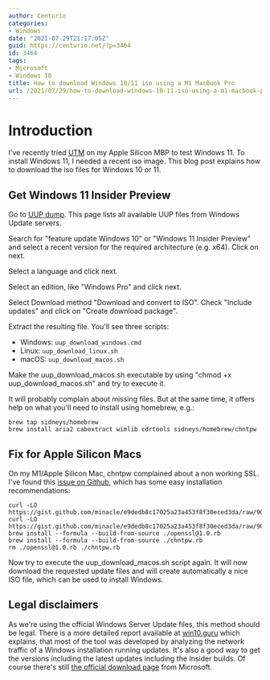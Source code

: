 ```yaml
---
author: Centurio
categories:
- Windows
date: "2021-07-29T21:17:05Z"
guid: https://centurio.net/?p=3464
id: 3464
tags:
- Microsoft
- Windows 10
title: How to download Windows 10/11 iso using a M1 MacBook Pro
url: /2021/07/29/how-to-download-windows-10-11-iso-using-a-m1-macbook-pro/
---
```

# Introduction
I've recently tried [UTM](https://mac.getutm.app) on my Apple Silicon MBP to test Windows 11. To install Windows 11, I needed a recent iso image. This blog post explains how to download the iso files for Windows 10 or 11.

## Get Windows 11 Insider Preview
Go to [UUP dump](https://uupdump.net). This page lists all available UUP files from Windows Update servers.

Search for  "feature update Windows 10" or  "Windows 11 Insider Preview" and select a recent version for the required architecture (e.g. x64). Click on next.

Select a language and click next.

Select an edition, like  "Windows Pro" and click next.

Select Download method  "Download and convert to ISO". Check  "Include updates" and click on  "Create download package".

Extract the resulting file. You'll see three scripts:

  * Windows: `uup_download_windows.cmd`
  * Linux: `uup_download_linux.sh`
  * macOS: `uup_download_macos.sh`

Make the uup\_download\_macos.sh executable by using  "chmod +x uup\_download\_macos.sh" and try to execute it.

It will probably complain about missing files. But at the same time, it offers help on what you'll need to install using homebrew, e.g.:

```
brew tap sidneys/homebrew
brew install aria2 cabextract wimlib cdrtools sidneys/homebrew/chntpw
```

## Fix for Apple Silicon Macs
On my M1/Apple Silicon Mac, chntpw complained about a non working SSL. I've found this [issue on Github](https://github.com/sidneys/homebrew-homebrew/issues/2), which has some easy installation recommendations:

```
curl -LO https://gist.github.com/minacle/e9dedb8c17025a23a453f8f30eced3da/raw/908b944b3fe2e9f348fbe8b8800daebd87b5966c/openssl@1.0.rb
curl -LO https://gist.github.com/minacle/e9dedb8c17025a23a453f8f30eced3da/raw/908b944b3fe2e9f348fbe8b8800daebd87b5966c/chntpw.rb
brew install --formula --build-from-source ./openssl@1.0.rb
brew install --formula --build-from-source ./chntpw.rb
rm ./openssl@1.0.rb ./chntpw.rb
```

Now try to execute the uup\_download\_macos.sh script again. It will now download the requested update files and will create automatically a nice ISO file, which can be used to install Windows.

## Legal disclaimers

As we're using the official Windows Server Update files, this method should be legal. There is a more detailed report available at [win10.guru](https://win10.guru/a-peek-inside-uup-dump/) which explains, that most of the tool was developed by analyzing the network traffic of a Windows installation running updates. It's also a good way to get the versions including the latest updates including the Insider builds. Of course there's still [the official download page](https://www.microsoft.com/en-gb/software-download/windows10ISO) from Microsoft.